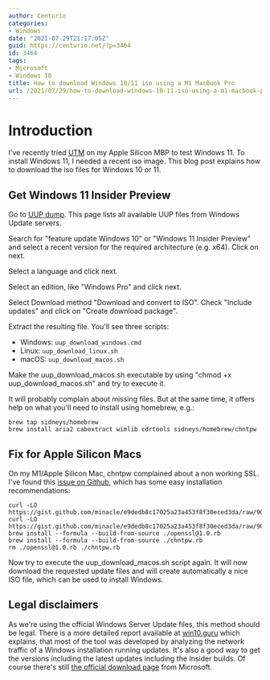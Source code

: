 ```yaml
---
author: Centurio
categories:
- Windows
date: "2021-07-29T21:17:05Z"
guid: https://centurio.net/?p=3464
id: 3464
tags:
- Microsoft
- Windows 10
title: How to download Windows 10/11 iso using a M1 MacBook Pro
url: /2021/07/29/how-to-download-windows-10-11-iso-using-a-m1-macbook-pro/
---
```

# Introduction
I've recently tried [UTM](https://mac.getutm.app) on my Apple Silicon MBP to test Windows 11. To install Windows 11, I needed a recent iso image. This blog post explains how to download the iso files for Windows 10 or 11.

## Get Windows 11 Insider Preview
Go to [UUP dump](https://uupdump.net). This page lists all available UUP files from Windows Update servers.

Search for  "feature update Windows 10" or  "Windows 11 Insider Preview" and select a recent version for the required architecture (e.g. x64). Click on next.

Select a language and click next.

Select an edition, like  "Windows Pro" and click next.

Select Download method  "Download and convert to ISO". Check  "Include updates" and click on  "Create download package".

Extract the resulting file. You'll see three scripts:

  * Windows: `uup_download_windows.cmd`
  * Linux: `uup_download_linux.sh`
  * macOS: `uup_download_macos.sh`

Make the uup\_download\_macos.sh executable by using  "chmod +x uup\_download\_macos.sh" and try to execute it.

It will probably complain about missing files. But at the same time, it offers help on what you'll need to install using homebrew, e.g.:

```
brew tap sidneys/homebrew
brew install aria2 cabextract wimlib cdrtools sidneys/homebrew/chntpw
```

## Fix for Apple Silicon Macs
On my M1/Apple Silicon Mac, chntpw complained about a non working SSL. I've found this [issue on Github](https://github.com/sidneys/homebrew-homebrew/issues/2), which has some easy installation recommendations:

```
curl -LO https://gist.github.com/minacle/e9dedb8c17025a23a453f8f30eced3da/raw/908b944b3fe2e9f348fbe8b8800daebd87b5966c/openssl@1.0.rb
curl -LO https://gist.github.com/minacle/e9dedb8c17025a23a453f8f30eced3da/raw/908b944b3fe2e9f348fbe8b8800daebd87b5966c/chntpw.rb
brew install --formula --build-from-source ./openssl@1.0.rb
brew install --formula --build-from-source ./chntpw.rb
rm ./openssl@1.0.rb ./chntpw.rb
```

Now try to execute the uup\_download\_macos.sh script again. It will now download the requested update files and will create automatically a nice ISO file, which can be used to install Windows.

## Legal disclaimers

As we're using the official Windows Server Update files, this method should be legal. There is a more detailed report available at [win10.guru](https://win10.guru/a-peek-inside-uup-dump/) which explains, that most of the tool was developed by analyzing the network traffic of a Windows installation running updates. It's also a good way to get the versions including the latest updates including the Insider builds. Of course there's still [the official download page](https://www.microsoft.com/en-gb/software-download/windows10ISO) from Microsoft.